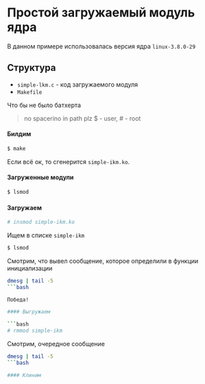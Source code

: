 # Простой загружаемый модуль ядра

В данном примере использовалась версия ядра `linux-3.8.0-29`


## Структура

* `simple-lkm.c` - код загружаемого модуля
* `Makefile`

Что бы не было батхерта
> no spacerino in path plz
> $ - user, # - root

#### Билдим

```bash
$ make
```

Если всё ок, то сгенерится `simple-ikm.ko`.

#### Загруженные модули

```bash
$ lsmod
```

#### Загружаем 

```bash
# insmod simple-ikm.ko
```

Ищем в списке `simple-ikm`

```bash
$ lsmod
```

Смотрим, что вывел сообщение, которое определили в функции инициализации

```bash
dmesg | tail -5
```bash

Победа!

#### Выгружаем

```bash
# rmmod simple-ikm
```

Смотрим, очередное сообщение

```bash
dmesg | tail -5
```bash

#### Клиним

